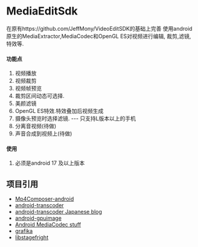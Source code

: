 # MediaEditSdk
在原有https://github.com/JeffMony/VideoEditSDK的基础上完善
使用android原生的MediaExtractor,MediaCodec和OpenGL ES对视频进行编辑, 裁剪,滤镜, 特效等.

#### 功能点
1. 视频播放
2. 视频裁剪    
3. 视频帧预览   
4. 裁剪区间动态可选择.   
5. 美颜滤镜
6. OpenGL ES特效.特效叠加后视频生成
7. 摄像头预览时选择滤镜. --- 只支持L版本以上的手机
8. 分离音视频(待做)
9. 声音合成到视频上(待做)

#### 使用
1. 必须是android 17 及以上版本

## 项目引用
* [Mp4Composer-android](https://github.com/MasayukiSuda/Mp4Composer-android)
* [android-transcoder](https://github.com/ypresto/android-transcoder)
* [android-transcoder Japanese blog](http://qiita.com/yuya_presto/items/d48e29c89109b746d000)
* [android-gpuimage](https://github.com/CyberAgent/android-gpuimage)
* [Android MediaCodec stuff](http://bigflake.com/mediacodec/)
* [grafika](https://github.com/google/grafika)
* [libstagefright](https://android.googlesource.com/platform/frameworks/av/+/lollipop-release/media/libstagefright)

